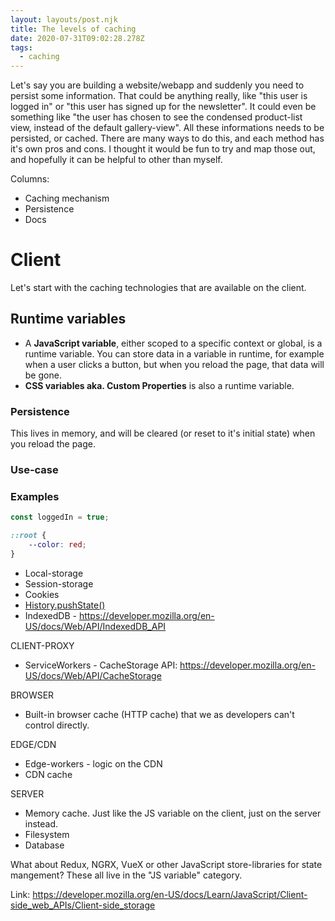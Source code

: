 ```yaml
---
layout: layouts/post.njk
title: The levels of caching
date: 2020-07-31T09:02:28.278Z
tags:
  - caching
---
```

Let's say you are building a website/webapp and suddenly you need to persist some information. That could be anything really, like "this user is logged in" or "this user has signed up for the newsletter". It could even be something like "the user has chosen to see the condensed product-list view, instead of the default gallery-view". All these informations needs to be persisted, or cached. There are many ways to do this, and each method has it's own pros and cons. I thought it would be fun to try and map those out, and hopefully it can be helpful to other than myself.

Columns: 

* Caching mechanism
* Persistence
* Docs



# Client
Let's start with the caching technologies that are available on the client.

## Runtime variables
* A **JavaScript variable**, either scoped to a specific context or global, is a runtime variable. You can store data in a variable in runtime, for example when a user clicks a button, but when you reload the page, that data will be gone.
* **CSS variables aka. Custom Properties** is also a runtime variable.

### Persistence
This lives in memory, and will be cleared (or reset to it's initial state) when you reload the page.

### Use-case


### Examples
```javascript
const loggedIn = true;
```

```css
::root {
    --color: red;
}
```


* Local-storage
* Session-storage
* Cookies
* [History.pushState()](https://developer.mozilla.org/en-US/docs/Web/API/History/pushState)
* IndexedDB - <https://developer.mozilla.org/en-US/docs/Web/API/IndexedDB_API>



CLIENT-PROXY

* ServiceWorkers - CacheStorage API: <https://developer.mozilla.org/en-US/docs/Web/API/CacheStorage>



BROWSER

* Built-in browser cache (HTTP cache) that we as developers can't control directly.



EDGE/CDN

* Edge-workers - logic on the CDN
* CDN cache



SERVER

* Memory cache. Just like the JS variable on the client, just on the server instead.
* Filesystem
* Database



What about Redux, NGRX, VueX or other JavaScript store-libraries for state mangement? These all live in the "JS variable" category.

Link: <https://developer.mozilla.org/en-US/docs/Learn/JavaScript/Client-side_web_APIs/Client-side_storage>